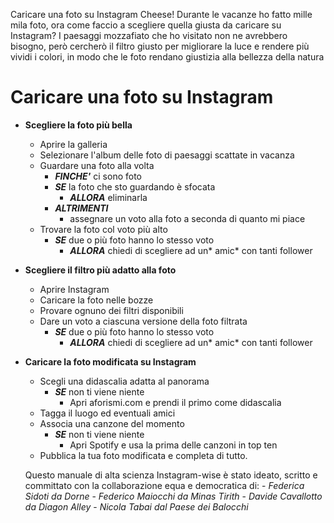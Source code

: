 Caricare una foto su Instagram
Cheese!
Durante le vacanze ho fatto mille mila foto, ora come faccio a scegliere quella giusta da caricare su Instagram? I paesaggi mozzafiato che ho visitato non ne avrebbero bisogno, però cercherò il filtro giusto per migliorare la luce e rendere più vividi i colori, in modo che le foto rendano giustizia alla bellezza della natura

# Caricare una foto su Instagram

-  **Scegliere la foto più bella** 
    - Aprire la galleria
    - Selezionare l'album delle foto di paesaggi scattate in vacanza
    - Guardare una foto alla volta
        - ***FINCHE'*** ci sono foto
        - ***SE*** la foto che sto guardando è sfocata
            - ***ALLORA*** eliminarla
        - ***ALTRIMENTI***
            - assegnare un voto alla foto a seconda di quanto mi piace
    - Trovare la foto col voto più alto
        - ***SE*** due o più foto hanno lo stesso voto 
            - ***ALLORA*** chiedi di scegliere ad un* amic* con tanti follower

- **Scegliere il filtro più adatto alla foto** 
    - Aprire Instagram 
    - Caricare la foto nelle bozze
    - Provare ognuno dei filtri disponibili
    - Dare un voto a ciascuna versione della foto filtrata 
        - ***SE*** due o più foto hanno lo stesso voto 
            - ***ALLORA*** chiedi di scegliere ad un* amic* con tanti follower 
- **Caricare la foto modificata su Instagram**

    - Scegli una didascalia adatta al panorama
        - ***SE*** non ti viene niente 
            - Apri aforismi.com e prendi il primo come didascalia
    - Tagga il luogo ed eventuali amici
    - Associa una canzone del momento 
        - ***SE*** non ti viene niente 
            - Apri Spotify e usa la prima delle canzoni in top ten
    - Pubblica la tua foto modificata e completa di tutto. 

    Questo manuale di alta scienza Instagram-wise è stato ideato, scritto e committato con la collaborazione equa e democratica di: 
        - *Federica Sidoti da Dorne*
        - *Federico Maiocchi da Minas Tirith*
        - *Davide Cavallotto da Diagon Alley* 
        - *Nicola Tabai dal Paese dei Balocchi* 